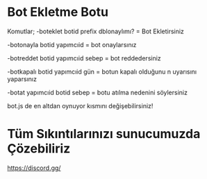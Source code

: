 # Bot Ekletme Botu

Komutlar;
-boteklet botid prefix dblonaylımı? = Bot Ekletirsiniz

-botonayla botid yapımcıid = bot onaylarsınız

-botreddet botid yapımcıid sebep = bot reddedersiniz

-botkapalı botid yapımcıid gün = botun kapalı olduğunu n uyarısını yaparsınız

-botat yapımcıid botid sebep = botu atılma nedenini söylersiniz



bot.js de en altdan oynuyor kısmını değişebilirsiniz!

# Tüm Sıkıntılarınızı sunucumuzda Çözebiliriz 

https://discord.gg/
